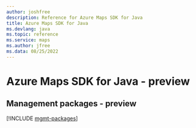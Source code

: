 ```yaml
---
author: joshfree
description: Reference for Azure Maps SDK for Java
title: Azure Maps SDK for Java
ms.devlang: java
ms.topic: reference
ms.service: maps
ms.author: jfree
ms.data: 08/25/2022
---
```

# Azure Maps SDK for Java - preview

## Management packages - preview
[!INCLUDE [mgmt-packages](maps-mgmt-index.md)]